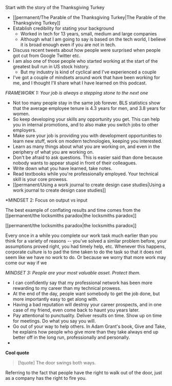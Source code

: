 Start with the story of the Thanksgiving Turkey
- [[permanent/The Parable of the Thanksgiving Turkey|The Parable of the Thanksgiving Turkey]]
- Establish credibility for stating your background
	- Worked in tech for 13 years, small, medium and large companies
	- Although what I am going to say is based on the tech world, I believe it is broad enough even if you are not in tech.
- Discuss recent tweets about how people were surprised when people got cut from Google Twitter etc.
- I am also one of those people who started working at the start of the greatest bull run in US stock history.
	- But my industry is kind of cyclical and I've experienced a couple
- I've got a couple of mindsets around work that have been working for me, and I thought I'll share what I have learned on this podcast.

*FRAMEWORK 1: Your job is always a stepping stone to the next one*

- Not too many people stay in the same job forever. BLS statistics show that the average employee tenure is 4.3 years for men, and 3.8 years for women.
- So keep developing your skills any opportunity you get. This can help you in internal promotions, and to also make you switch jobs to other employers.
- Make sure your job is providing you with development opportunities to learn new stuff, work on modern technologies, keeping you interested.
- Learn as many things about what you are working on, and even in the periphery of what you are working on.
- Don't be afraid to ask questions. This is easier said than done because nobody wants to appear stupid in front of their colleagues.
- Write down what you have learned, take notes.
- Read textbooks while you're professionally employed. Your technical skill is your core prowess. 
- [[permanent/Using a work journal to create design case studies|Using a work journal to create design case studies]]

*MINDSET 2: Focus on output vs input

 The best example of conflating results and time comes from the [[permanent/the locksmiths paradox|the locksmiths paradox]]

[[permanent/the locksmiths paradox|the locksmiths paradox]]

Every once in a while you complete our work task much earlier than you think for a variety of reasons -- you've solved a similar problem before, your assumptions proved right, you had timely help, etc. Whenever this happens, corporate culture is to pad the time taken to do the task so that it does not seem like we have no work to do. Or because we worry that more work may come our way if we 

*MINDSET 3:  People are your most valuable asset. Protect them.*

- I can confidently say that my professional network has been more rewarding to my career than my technical prowess. 
- At the end of the day, people want somebody to get the job done, but more importantly easy to get along with.
- Having a bad reputation will destroy your career prospects, and in one case of my friend, even come back to haunt you years later.
- Pay attentional to punctuality. Deliver results on time. Show up on time for meetings. Do what you say you will.
- Go out of your way to help others. In Adam Grant's book, Give and Take, he explains how people who give more than they take always end up better off in the long run, professionally and personally.
- 
**Cool quote**
> [!quote] The door swings both ways.

Referring to the fact that people have the right to walk out of the door, just as a company has the right to fire you.








